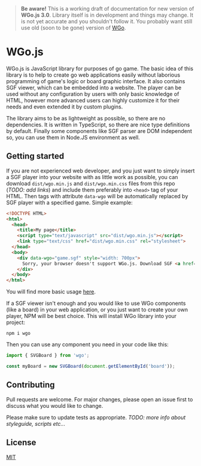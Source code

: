 > **Be aware!** This is a working draft of documentation for new version of **WGo.js 3.0**. Library itself is in development and things may change. It is not yet accurate and you shouldn't follow it.
> You probably want still use old (soon to be gone) version of [WGo](http://wgo.waltheri.net).

# WGo.js

WGo.js is JavaScript library for purposes of go game. The basic idea of this library is to help to create go web applications easily without laborious programming of game's logic or board graphic interface. It also contains SGF viewer, which can be embedded into a website. The player can be used without any configuration by users with only basic knowledge of HTML, however more advanced users can highly customize it for their needs and even extended it by custom plugins.

The library aims to be as lightweight as possible, so there are no dependencies. It is written in TypeScript, so there are nice type definitions by default. Finally some components like SGF parser are DOM independent so, you can use them in Node.JS environment as well.

## Getting started

If you are not experienced web developer, and you just want to simply insert a SGF player into your website with as little work as possible, you can download `dist/wgo.min.js` and `dist/wgo.min.css` files from this repo (*TODO: add links*) and include them preferably into `<head>` tag of your HTML. Then tags with attribute `data-wgo` will be automatically replaced by SGF player with a specified game. Simple example:

```html
<!DOCTYPE HTML>
<html>
  <head>
    <title>My page</title>
    <script type="text/javascript" src="dist/wgo.min.js"></script>
    <link type="text/css" href="dist/wgo.min.css" rel="stylesheet">
  </head>
  <body>
    <div data-wgo="game.sgf" style="width: 700px">
      Sorry, your browser doesn't support WGo.js. Download SGF <a href="game.sgf">directly</a>.
    </div>
  </body>
</html>
```

You will find more basic usage [here](basic-usage.md).

If a SGF viewer isn't enough and you would like to use WGo components (like a board) in your web application, or you just want to create your own player, NPM will be best choice. This will install WGo library into your project:

```
npm i wgo
```

Then you can use any component you need in your code like this:

```javascript
import { SVGBoard } from 'wgo';

const myBoard = new SVGBoard(document.getElementById('board'));
```

## Contributing
Pull requests are welcome. For major changes, please open an issue first to discuss what you would like to change.

Please make sure to update tests as appropriate. *TODO: more info about styleguide, scripts etc...*

## License
[MIT](https://choosealicense.com/licenses/mit/)
